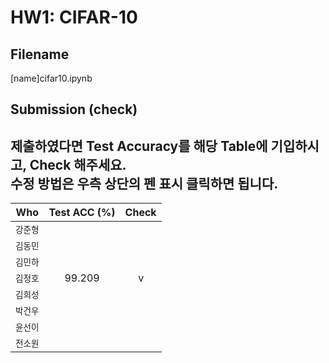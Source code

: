 # HW1: CIFAR-10

## Filename
[name]cifar10.ipynb

## Submission (check)
제출하였다면 Test Accuracy를 해당 Table에 기입하시고, Check 해주세요.  
수정 방법은 우측 상단의 펜 표시 클릭하면 됩니다.  
---
| Who | Test ACC (%) | Check |
|---|:---:|:---:|
| `강준형` |  |  |
| `김동민` |  |  |
| `김민하` |  |  |
| `김정호` | 99.209 | v |
| `김희성` |  |  |
| `박건우` |  |  |
| `윤선이` |  |  |
| `전소원` |  |  |
